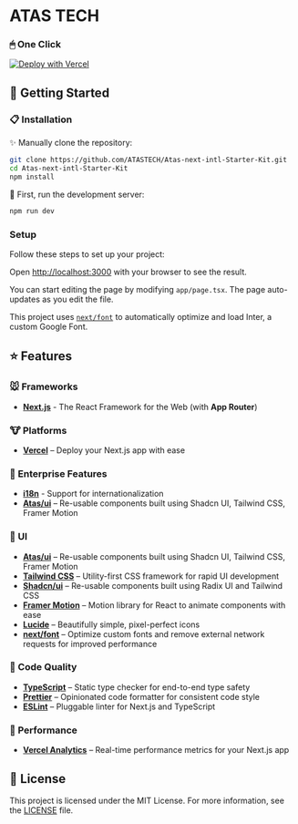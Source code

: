 
# ATAS TECH 
### 🖱 One Click

[![Deploy with Vercel](https://vercel.com/button)](https://vercel.com/new/clone?repository-url=https://github.com/ATASTECH/Atas-next-intl-Starter-Kit.git)
## 🚀 Getting Started

### 📋 Installation

✨ Manually clone the repository:

```bash
git clone https://github.com/ATASTECH/Atas-next-intl-Starter-Kit.git
cd Atas-next-intl-Starter-Kit
npm install
```
🤩 First, run the development server:

```bash
npm run dev
```

### Setup

Follow these steps to set up your project:

Open [http://localhost:3000](http://localhost:3000) with your browser to see the result.

You can start editing the page by modifying `app/page.tsx`. The page auto-updates as you edit the file.

This project uses [`next/font`](https://nextjs.org/docs/basic-features/font-optimization) to automatically optimize and load Inter, a custom Google Font.

## ⭐ Features

### 🐭 Frameworks

- **[Next.js](https://nextjs.org/)** - The React Framework for the Web (with **App Router**)

### 🐮 Platforms

- **[Vercel](https://vercel.com/)** – Deploy your Next.js app with ease

### 🐯 Enterprise Features

- **[i18n](https://nextjs.org/docs/app/building-your-application/routing/internationalization)** - Support for internationalization
- **[Atas/ui](https://ui.atastech.com/)** – Re-usable components built using Shadcn UI, Tailwind CSS, Framer Motion

### 🐒 UI

- **[Atas/ui](https://ui.atastech.com/)** – Re-usable components built using Shadcn UI, Tailwind CSS, Framer Motion
- **[Tailwind CSS](https://tailwindcss.com/)** – Utility-first CSS framework for rapid UI development
- **[Shadcn/ui](https://ui.shadcn.com/)** – Re-usable components built using Radix UI and Tailwind CSS
- **[Framer Motion](https://framer.com/motion)** – Motion library for React to animate components with ease
- **[Lucide](https://lucide.dev/)** – Beautifully simple, pixel-perfect icons
- **[next/font](https://nextjs.org/docs/basic-features/font-optimization)** – Optimize custom fonts and remove external network requests for improved performance

### 🐴 Code Quality

- **[TypeScript](https://www.typescriptlang.org/)** – Static type checker for end-to-end type safety
- **[Prettier](https://prettier.io/)** – Opinionated code formatter for consistent code style
- **[ESLint](https://eslint.org/)** – Pluggable linter for Next.js and TypeScript

### 🐑 Performance

- **[Vercel Analytics](https://vercel.com/analytics)** – Real-time performance metrics for your Next.js app

## 📜 License

This project is licensed under the MIT License. For more information, see the [LICENSE](./LICENSE) file.
